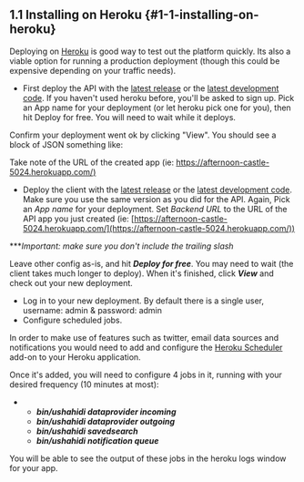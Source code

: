 ## 1.1 Installing on Heroku {#1-1-installing-on-heroku}

Deploying on [Heroku](https://www.heroku.com/) is good way to test out the platform quickly. Its also a viable option for running a production deployment (though this could be expensive depending on your traffic needs).

*   First deploy the API with the [latest release](https://heroku.com/deploy?template=https://github.com/ushahidi/platform/tree/release) or the [latest development code](https://heroku.com/deploy?template=https://github.com/ushahidi/platform/tree/master). If you haven&#039;t used heroku before, you&#039;ll be asked to sign up. Pick an App name for your deployment (or let heroku pick one for you), then hit Deploy for free. You will need to wait while it deploys.

Confirm your deployment went ok by clicking &quot;View&quot;. You should see a block of JSON something like:

Take note of the URL of the created app (ie: [https://afternoon-castle-5024.herokuapp.com/)](https://afternoon-castle-5024.herokuapp.com/)

*   Deploy the client with the [latest release](https://heroku.com/deploy?template=https://github.com/ushahidi/platform-client/tree/release) or the [latest development code](https://heroku.com/deploy?template=https://github.com/ushahidi/platform-client/tree/master). Make sure you use the same version as you did for the API. Again, Pick an _App name_ for your deployment. Set _Backend URL_ to the URL of the API app you just created (ie: [https://afternoon-castle-5024.herokuapp.com/](https://afternoon-castle-5024.herokuapp.com/))

***_Important: make sure you don&#039;t include the trailing slash_

Leave other config as-is, and hit **_Deploy for free_**. You may need to wait (the client takes much longer to deploy). When it&#039;s finished, click **_View_** and check out your new deployment.

*   Log in to your new deployment. By default there is a single user, username: admin &amp; password: admin
*   Configure scheduled jobs.

In order to make use of features such as twitter, email data sources and notifications you would need to add and configure the [Heroku Scheduler](https://elements.heroku.com/addons/scheduler) add-on to your Heroku application.

Once it&#039;s added, you will need to configure 4 jobs in it, running with your desired frequency (10 minutes at most):

*   *   **_bin/ushahidi dataprovider incoming_**
    *   **_bin/ushahidi dataprovider outgoing_**
    *   **_bin/ushahidi savedsearch_**
    *   **_bin/ushahidi notification queue_**

You will be able to see the output of these jobs in the heroku logs window for your app.